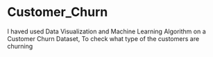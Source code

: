 # Customer_Churn
 I haved used Data Visualization and Machine Learning Algorithm on a Customer Churn Dataset, To check what type of the customers are churning
